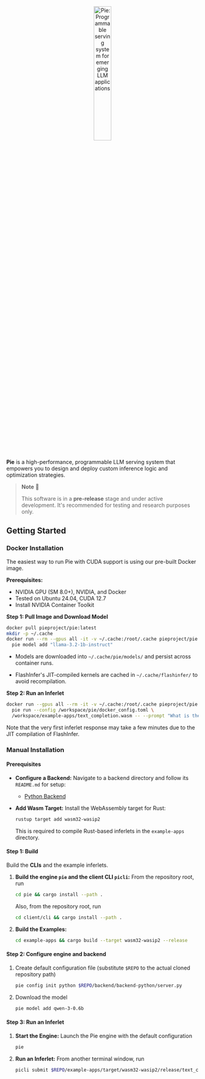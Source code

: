 <div align="center">
  <picture>
    <source media="(prefers-color-scheme: dark)" srcset="https://pie-project.org/img/pie-dark.svg">
    <source media="(prefers-color-scheme: light)" srcset="https://pie-project.org/img/pie-light.svg">
    <img alt="Pie: Programmable serving system for emerging LLM applications"
         src="https://pie-project.org/img/pie-light.svg"
         width="30%">
    <p></p>
  </picture>
</div>


**Pie** is a high-performance, programmable LLM serving system that empowers you to design and deploy custom inference logic and optimization strategies.

> **Note** 🧪
>
> This software is in a **pre-release** stage and under active development. It's recommended for testing and research purposes only.


## Getting Started

### Docker Installation

The easiest way to run Pie with CUDA support is using our pre-built Docker image.

**Prerequisites:**
- NVIDIA GPU (SM 8.0+), NVIDIA, and Docker
- Tested on Ubuntu 24.04, CUDA 12.7
- Install NVIDIA Container Toolkit

**Step 1: Pull Image and Download Model**

```bash
docker pull pieproject/pie:latest
mkdir -p ~/.cache
docker run --rm --gpus all -it -v ~/.cache:/root/.cache pieproject/pie:latest \
  pie model add "llama-3.2-1b-instruct"
```

- Models are downloaded into `~/.cache/pie/models/` and persist across container runs.

- FlashInfer's JIT-compiled kernels are cached in `~/.cache/flashinfer/` to avoid recompilation.


**Step 2: Run an Inferlet**
```bash
docker run --gpus all --rm -it -v ~/.cache:/root/.cache pieproject/pie:latest \
  pie run --config /workspace/pie/docker_config.toml \
  /workspace/example-apps/text_completion.wasm -- --prompt "What is the capital of France?"
```

Note that the very first inferlet response may take a few minutes due to the JIT compilation of FlashInfer.

### Manual Installation

#### Prerequisites

- **Configure a Backend:**
  Navigate to a backend directory and follow its `README.md` for setup:
    - [Python Backend](backend/backend-python/README.md)


- **Add Wasm Target:**
  Install the WebAssembly target for Rust:

  ```bash
  rustup target add wasm32-wasip2
  ```
  This is required to compile Rust-based inferlets in the `example-apps` directory.


#### Step 1: Build

Build the **CLIs** and the example inferlets.

1. **Build the engine `pie` and the client CLI `picli`:**
   From the repository root, run

   ```bash
   cd pie && cargo install --path .
   ```

   Also, from the repository root, run
   ```bash
   cd client/cli && cargo install --path .
   ```

2. **Build the Examples:**

   ```bash
   cd example-apps && cargo build --target wasm32-wasip2 --release
   ```

#### Step 2: Configure engine and backend

1. Create default configuration file (substitute `$REPO` to the actual cloned repository path)
   ```bash
   pie config init python $REPO/backend/backend-python/server.py
   ```

2. Download the model
   ```bash
   pie model add qwen-3-0.6b
   ```

#### Step 3: Run an Inferlet

1. **Start the Engine:**
   Launch the Pie engine with the default configuration

   ```bash
   pie
   ```

2. **Run an Inferlet:**
   From another terminal window, run

   ```bash
   picli submit $REPO/example-apps/target/wasm32-wasip2/release/text_completion.wasm -- --prompt "What is the capital of France?"
   ```
